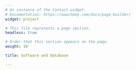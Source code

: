```yaml
---
# An instance of the Contact widget.
# Documentation: https://wowchemy.com/docs/page-builder/
widget: project

# This file represents a page section.
headless: true

# Order that this section appears on the page.
weight: 10

title: Software and Database

---
```

